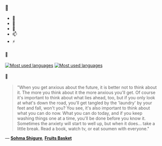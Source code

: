 ### 👋

- 🔭
- 🌱
- 💬
- 📫
- ⚡

#### 🧏

[![Most used languages](https://github-readme-stats-aynah.vercel.app/api/top-langs/?username=aynh&theme=solarized-dark&langs_count=6&layout=compact&hide_title=true)](https://github.com/anuraghazra/github-readme-stats#gh-dark-mode-only)
[![Most used languages](https://github-readme-stats-aynah.vercel.app/api/top-langs/?username=aynh&theme=solarized-light&langs_count=6&layout=compact&hide_title=true)](https://github.com/anuraghazra/github-readme-stats#gh-light-mode-only)

#### 💬

> "When you get anxious about the future, it is better not to think about it. The more you think about it the more anxious you'll get. Of course it's important to think about what lies ahead, too, but if you only look at what's down the road, you'll get tangled by the 'laundry' by your feet and fall, won't you? You see, it's also important to think about what you can do now. What you can do today, and if you keep washing things one at a time, you'll be done before you know it. Sometimes the anxiety will start to well up, but when it does... take a little break. Read a book, watch tv, or eat soumen with everyone."

&mdash; [**Sohma Shigure**](https://myanimelist.net/character.php?q=Sohma%20Shigure&cat=character), [**Fruits Basket**](https://myanimelist.net/search/all?q=Fruits%20Basket&cat=all)
